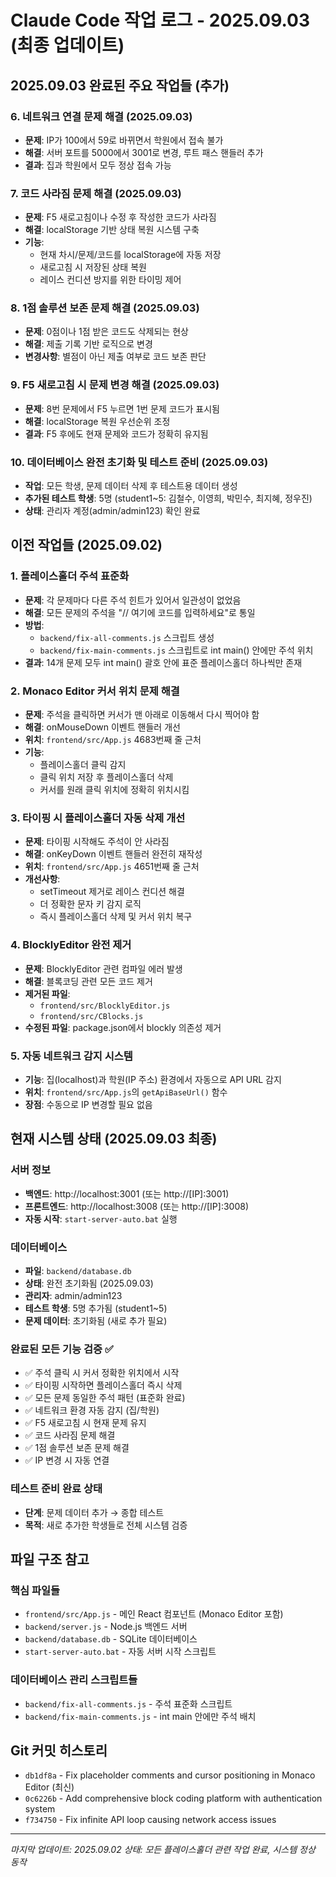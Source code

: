 # Claude Code 작업 로그 - 2025.09.03 (최종 업데이트)

## 2025.09.03 완료된 주요 작업들 (추가)

### 6. 네트워크 연결 문제 해결 (2025.09.03)
- **문제**: IP가 100에서 59로 바뀌면서 학원에서 접속 불가
- **해결**: 서버 포트를 5000에서 3001로 변경, 루트 패스 핸들러 추가
- **결과**: 집과 학원에서 모두 정상 접속 가능

### 7. 코드 사라짐 문제 해결 (2025.09.03)
- **문제**: F5 새로고침이나 수정 후 작성한 코드가 사라짐
- **해결**: localStorage 기반 상태 복원 시스템 구축
- **기능**:
  - 현재 차시/문제/코드를 localStorage에 자동 저장
  - 새로고침 시 저장된 상태 복원
  - 레이스 컨디션 방지를 위한 타이밍 제어

### 8. 1점 솔루션 보존 문제 해결 (2025.09.03)
- **문제**: 0점이나 1점 받은 코드도 삭제되는 현상
- **해결**: 제출 기록 기반 로직으로 변경
- **변경사항**: 별점이 아닌 제출 여부로 코드 보존 판단

### 9. F5 새로고침 시 문제 변경 해결 (2025.09.03)
- **문제**: 8번 문제에서 F5 누르면 1번 문제 코드가 표시됨
- **해결**: localStorage 복원 우선순위 조정
- **결과**: F5 후에도 현재 문제와 코드가 정확히 유지됨

### 10. 데이터베이스 완전 초기화 및 테스트 준비 (2025.09.03)
- **작업**: 모든 학생, 문제 데이터 삭제 후 테스트용 데이터 생성
- **추가된 테스트 학생**: 5명 (student1~5: 김철수, 이영희, 박민수, 최지혜, 정우진)
- **상태**: 관리자 계정(admin/admin123) 확인 완료

## 이전 작업들 (2025.09.02)

### 1. 플레이스홀더 주석 표준화
- **문제**: 각 문제마다 다른 주석 힌트가 있어서 일관성이 없었음
- **해결**: 모든 문제의 주석을 "// 여기에 코드를 입력하세요"로 통일
- **방법**: 
  - `backend/fix-all-comments.js` 스크립트 생성
  - `backend/fix-main-comments.js` 스크립트로 int main() 안에만 주석 위치
- **결과**: 14개 문제 모두 int main() 괄호 안에 표준 플레이스홀더 하나씩만 존재

### 2. Monaco Editor 커서 위치 문제 해결
- **문제**: 주석을 클릭하면 커서가 맨 아래로 이동해서 다시 찍어야 함
- **해결**: onMouseDown 이벤트 핸들러 개선
- **위치**: `frontend/src/App.js` 4683번째 줄 근처
- **기능**: 
  - 플레이스홀더 클릭 감지
  - 클릭 위치 저장 후 플레이스홀더 삭제
  - 커서를 원래 클릭 위치에 정확히 위치시킴

### 3. 타이핑 시 플레이스홀더 자동 삭제 개선
- **문제**: 타이핑 시작해도 주석이 안 사라짐
- **해결**: onKeyDown 이벤트 핸들러 완전히 재작성
- **위치**: `frontend/src/App.js` 4651번째 줄 근처
- **개선사항**:
  - setTimeout 제거로 레이스 컨디션 해결
  - 더 정확한 문자 키 감지 로직
  - 즉시 플레이스홀더 삭제 및 커서 위치 복구

### 4. BlocklyEditor 완전 제거
- **문제**: BlocklyEditor 관련 컴파일 에러 발생
- **해결**: 블록코딩 관련 모든 코드 제거
- **제거된 파일**:
  - `frontend/src/BlocklyEditor.js`
  - `frontend/src/CBlocks.js`
- **수정된 파일**: package.json에서 blockly 의존성 제거

### 5. 자동 네트워크 감지 시스템
- **기능**: 집(localhost)과 학원(IP 주소) 환경에서 자동으로 API URL 감지
- **위치**: `frontend/src/App.js`의 `getApiBaseUrl()` 함수
- **장점**: 수동으로 IP 변경할 필요 없음

## 현재 시스템 상태 (2025.09.03 최종)

### 서버 정보
- **백엔드**: http://localhost:3001 (또는 http://[IP]:3001)
- **프론트엔드**: http://localhost:3008 (또는 http://[IP]:3008)
- **자동 시작**: `start-server-auto.bat` 실행

### 데이터베이스
- **파일**: `backend/database.db`
- **상태**: 완전 초기화됨 (2025.09.03)
- **관리자**: admin/admin123
- **테스트 학생**: 5명 추가됨 (student1~5)
- **문제 데이터**: 초기화됨 (새로 추가 필요)

### 완료된 모든 기능 검증 ✅
- ✅ 주석 클릭 시 커서 정확한 위치에서 시작
- ✅ 타이핑 시작하면 플레이스홀더 즉시 삭제
- ✅ 모든 문제 동일한 주석 패턴 (표준화 완료)
- ✅ 네트워크 환경 자동 감지 (집/학원)
- ✅ F5 새로고침 시 현재 문제 유지
- ✅ 코드 사라짐 문제 해결
- ✅ 1점 솔루션 보존 문제 해결
- ✅ IP 변경 시 자동 연결

### 테스트 준비 완료 상태
- **단계**: 문제 데이터 추가 → 종합 테스트
- **목적**: 새로 추가한 학생들로 전체 시스템 검증

## 파일 구조 참고

### 핵심 파일들
- `frontend/src/App.js` - 메인 React 컴포넌트 (Monaco Editor 포함)
- `backend/server.js` - Node.js 백엔드 서버
- `backend/database.db` - SQLite 데이터베이스
- `start-server-auto.bat` - 자동 서버 시작 스크립트

### 데이터베이스 관리 스크립트들
- `backend/fix-all-comments.js` - 주석 표준화 스크립트
- `backend/fix-main-comments.js` - int main 안에만 주석 배치

## Git 커밋 히스토리
- `db1df8a` - Fix placeholder comments and cursor positioning in Monaco Editor (최신)
- `0c6226b` - Add comprehensive block coding platform with authentication system
- `f734750` - Fix infinite API loop causing network access issues

---
*마지막 업데이트: 2025.09.02*
*상태: 모든 플레이스홀더 관련 작업 완료, 시스템 정상 동작*